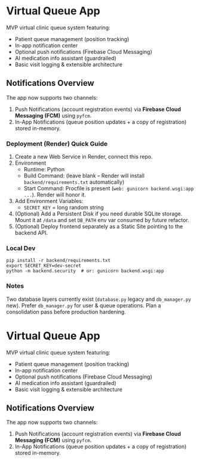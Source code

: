 # Virtual Queue App

MVP virtual clinic queue system featuring:
* Patient queue management (position tracking)
* In-app notification center
* Optional push notifications (Firebase Cloud Messaging)
* AI medication info assistant (guardrailed)
* Basic visit logging & extensible architecture

## Notifications Overview

The app now supports two channels:

1. Push Notifications (account registration events) via **Firebase Cloud Messaging (FCM)** using `pyfcm`.
2. In-App Notifications (queue position updates + a copy of registration) stored in-memory.

### Deployment (Render) Quick Guide

1. Create a new Web Service in Render, connect this repo.
2. Environment
	- Runtime: Python
	- Build Command: (leave blank – Render will install `backend/requirements.txt` automatically)
	- Start Command: Procfile is present (`web: gunicorn backend.wsgi:app ...`). Render will honor it.
3. Add Environment Variables:
	- `SECRET_KEY` = long random string
4. (Optional) Add a Persistent Disk if you need durable SQLite storage. Mount it at `/data` and set `DB_PATH` env var consumed by future refactor.
5. (Optional) Deploy frontend separately as a Static Site pointing to the backend API.

### Local Dev
```
pip install -r backend/requirements.txt
export SECRET_KEY=dev-secret
python -m backend.security  # or: gunicorn backend.wsgi:app
```

### Notes
Two database layers currently exist (`database.py` legacy and `db_manager.py` new). Prefer `db_manager.py` for user & queue operations. Plan a consolidation pass before production hardening.

# Virtual Queue App

MVP virtual clinic queue system featuring:
* Patient queue management (position tracking)
* In-app notification center
* Optional push notifications (Firebase Cloud Messaging)
* AI medication info assistant (guardrailed)
* Basic visit logging & extensible architecture

## Notifications Overview

The app now supports two channels:

1. Push Notifications (account registration events) via **Firebase Cloud Messaging (FCM)** using `pyfcm`.
2. In-App Notifications (queue position updates + a copy of registration) stored in-memory.
